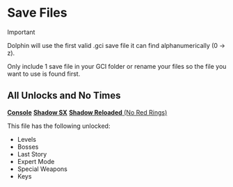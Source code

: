 # Save Files

> [!IMPORTANT]
> Dolphin will use the first valid .gci save file it can find alphanumerically (0 -> z).
>
> Only include 1 save file in your GCI folder or rename your files so the file you want to use is found first.

## All Unlocks and No Times
[**Console**](../../../raw/main/Save%20Files/Console/AllUnlocksNoTimes-Console.gci) [**Shadow SX**](../../../raw/main/Save%20Files/SX/AllUnlocksNoTimes-SX.gci) [**Shadow Reloaded** (No Red Rings)](../../../raw/main/Save%20Files/Reloaded/AllButRingsUnlockedNoTimes-Reloaded.gci)

This file has the following unlocked:
* Levels
* Bosses
* Last Story
* Expert Mode
* Special Weapons
* Keys
